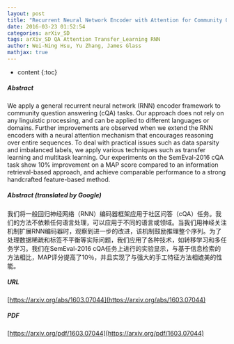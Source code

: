 ```yaml
---
layout: post
title: "Recurrent Neural Network Encoder with Attention for Community Question Answering"
date: 2016-03-23 01:52:54
categories: arXiv_SD
tags: arXiv_SD QA Attention Transfer_Learning RNN
author: Wei-Ning Hsu, Yu Zhang, James Glass
mathjax: true
---
```


* content
{:toc}

##### Abstract
We apply a general recurrent neural network (RNN) encoder framework to community question answering (cQA) tasks. Our approach does not rely on any linguistic processing, and can be applied to different languages or domains. Further improvements are observed when we extend the RNN encoders with a neural attention mechanism that encourages reasoning over entire sequences. To deal with practical issues such as data sparsity and imbalanced labels, we apply various techniques such as transfer learning and multitask learning. Our experiments on the SemEval-2016 cQA task show 10% improvement on a MAP score compared to an information retrieval-based approach, and achieve comparable performance to a strong handcrafted feature-based method.

##### Abstract (translated by Google)
我们将一般回归神经网络（RNN）编码器框架应用于社区问答（cQA）任务。我们的方法不依赖任何语言处理，可以应用于不同的语言或领域。当我们用神经关注机制扩展RNN编码器时，观察到进一步的改进，该机制鼓励推理整个序列。为了处理数据稀疏和标签不平衡等实际问题，我们应用了各种技术，如转移学习和多任务学习。我们在SemEval-2016 cQA任务上进行的实验显示，与基于信息检索的方法相比，MAP评分提高了10％，并且实现了与强大的手工特征方法相媲美的性能。

##### URL
[https://arxiv.org/abs/1603.07044](https://arxiv.org/abs/1603.07044)

##### PDF
[https://arxiv.org/pdf/1603.07044](https://arxiv.org/pdf/1603.07044)

